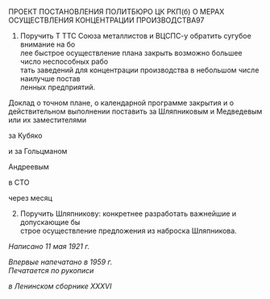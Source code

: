 ПРОЕКТ ПОСТАНОВЛЕНИЯ ПОЛИТБЮРО ЦК РКП(б) О МЕРАХ ОСУЩЕСТВЛЕНИЯ КОНЦЕНТРАЦИИ ПРОИЗВОДСТВА97

1) Поручить Τ TTC Союза металлистов и ВЦСПС-у обратить сугубое внимание на бо­  
лее быстрое осуществление плана закрыть возможно большее число неспособных рабо­  
тать заведений для концентрации производства в небольшом числе наилучше постав­  
ленных предприятий.

Доклад о точном плане, о календарной программе закрытия и о действительном вы­полнении поставить за Шляпниковым и Медведевым или их заместителя­ми

за Кубяко

и за Гольцманом

Андреевым

в СТО

через месяц

2) Поручить Шляпникову: конкретнее разработать важнейшие и допускающие бы­  
строе осуществление предложения из наброска Шляпникова.

_Написано 11 мая 1921 г._

_Впервые напечатано в 1959 г.                                                             Печатается по рукописи_

_в Ленинском сборнике_ _XXXVI_